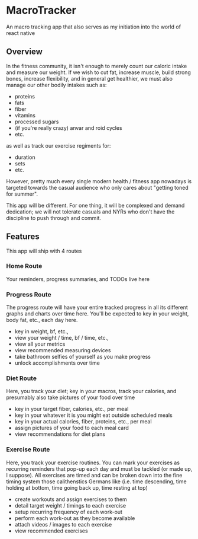 # MacroTracker
An macro tracking app that also serves as my initiation into the world of react native

## Overview
In the fitness community, it isn't enough to merely count our caloric intake and measure our weight. If we wish to cut fat, increase muscle, build strong bones, increase flexibility, and in general get healthier, we must also manage our other bodily intakes such as:

* proteins
* fats
* fiber
* vitamins
* processed sugars
* (if you're really crazy) anvar and roid cycles
* etc.

as well as track our exercise regiments for:

* duration
* sets
* etc.

However, pretty much every single modern health / fitness app nowadays is targeted towards the casual audience who only cares about "getting toned for summer". 

This app will be different. For one thing, it will be complexed and demand dedication; we will not tolerate casuals and NYRs who don't have the discipline to push through and commit.

## Features
This app will ship with 4 routes

### Home Route
Your reminders, progress summaries, and TODOs live here

### Progress Route
The progress route will have your entire tracked progress in all its different graphs and charts over time here. You'll be expected to key in your weight, body fat, etc., each day here.

- key in weight, bf, etc.,
- view your weight / time, bf / time, etc.,
- view all your metrics
- view recommended measuring devices
- take bathroom selfies of yourself as you make progress
- unlock accomplishments over time

### Diet Route
Here, you track your diet; key in your macros, track your calories, and presumably also take pictures of your food over time

- key in your target fiber, calories, etc., per meal
- key in your whatever it is you might eat outside scheduled meals
- key in your actual calories, fiber, proteins, etc., per meal
- assign pictures of your food to each meal card
- view recommendations for diet plans

### Exercise Route
Here, you track your exercise routines. You can mark your exercises as recurring reminders that pop-up each day and must be tackled (or made up, I suppose). All exercises are timed and can be broken down into the fine timing system those calithenstics Germans like (i.e. time descending, time holding at bottom, time going back up, time resting at top)

- create workouts and assign exercises to them
- detail target weight / timings to each exercise
- setup recurring frequency of each work-out
- perform each work-out as they become available
- attach videos / images to each exercise
- view recommended exercises